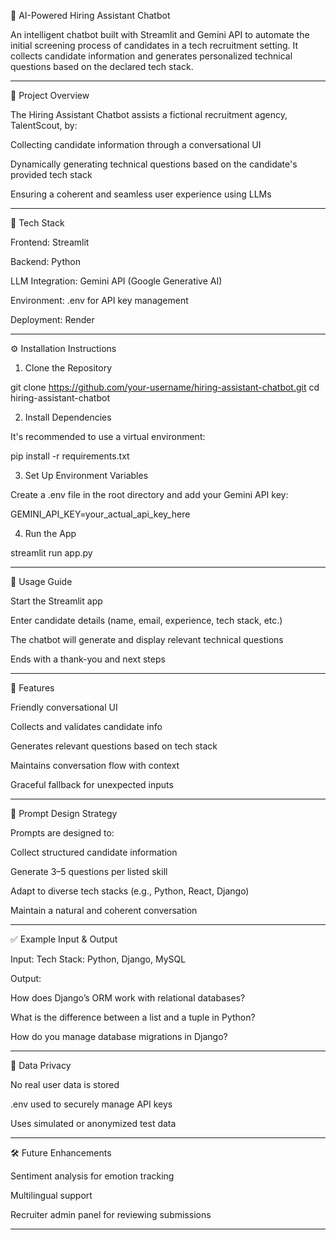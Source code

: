 🤖 AI-Powered Hiring Assistant Chatbot

An intelligent chatbot built with Streamlit and Gemini API to automate the initial screening process of candidates in a tech recruitment setting. It collects candidate information and generates personalized technical questions based on the declared tech stack.


---

📌 Project Overview

The Hiring Assistant Chatbot assists a fictional recruitment agency, TalentScout, by:

Collecting candidate information through a conversational UI

Dynamically generating technical questions based on the candidate's provided tech stack

Ensuring a coherent and seamless user experience using LLMs



---

🧰 Tech Stack

Frontend: Streamlit

Backend: Python

LLM Integration: Gemini API (Google Generative AI)

Environment: .env for API key management

Deployment: Render



---

⚙️ Installation Instructions

1. Clone the Repository

git clone https://github.com/your-username/hiring-assistant-chatbot.git
cd hiring-assistant-chatbot

2. Install Dependencies

It's recommended to use a virtual environment:

pip install -r requirements.txt

3. Set Up Environment Variables

Create a .env file in the root directory and add your Gemini API key:

GEMINI_API_KEY=your_actual_api_key_here

4. Run the App

streamlit run app.py


---

🚀 Usage Guide

Start the Streamlit app

Enter candidate details (name, email, experience, tech stack, etc.)

The chatbot will generate and display relevant technical questions

Ends with a thank-you and next steps



---

🧠 Features

Friendly conversational UI

Collects and validates candidate info

Generates relevant questions based on tech stack

Maintains conversation flow with context

Graceful fallback for unexpected inputs



---

🧪 Prompt Design Strategy

Prompts are designed to:

Collect structured candidate information

Generate 3–5 questions per listed skill

Adapt to diverse tech stacks (e.g., Python, React, Django)

Maintain a natural and coherent conversation



---

✅ Example Input & Output

Input:
Tech Stack: Python, Django, MySQL

Output:

How does Django’s ORM work with relational databases?

What is the difference between a list and a tuple in Python?

How do you manage database migrations in Django?



---

🔐 Data Privacy

No real user data is stored

.env used to securely manage API keys

Uses simulated or anonymized test data



---

🛠️ Future Enhancements

Sentiment analysis for emotion tracking

Multilingual support

Recruiter admin panel for reviewing submissions



---
